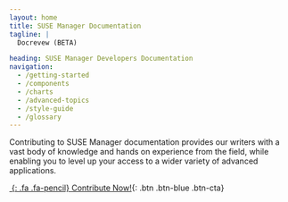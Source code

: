 ```yaml
---
layout: home
title: SUSE Manager Documentation
tagline: |
  Docrevew (BETA)

heading: SUSE Manager Developers Documentation
navigation:
  - /getting-started
  - /components
  - /charts
  - /advanced-topics
  - /style-guide
  - /glossary
---
```



Contributing to SUSE Manager documentation provides our writers with a vast body of knowledge and hands on experience from the field, while enabling you to level up your access to a wider variety of advanced applications.

<div class="cta-container">

[*&nbsp;*{: .fa .fa-pencil} Contribute Now!](http://themes.3rdwavemedia.com/){: .btn .btn-blue .btn-cta}

</div>